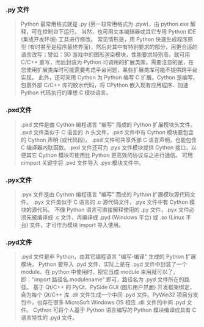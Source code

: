 

### .py 文件

> Python 最常用格式就是 .py (另一较常用格式为 .pyw)，由 python.exe 解释，可在控制台下运行。
当然，也可用文本编辑器或其它专用 Python IDE (集成开发环境) 工具进行修改。
常见情形是，用 Python 快速生成程序原型 (有时甚至是程序最终界面)，然后对其中有特别要求的部分，用更合适的语言改写；譬如：3D 游戏中的图形渲染模块，性能要求特别高，就可用 C/C++ 重写，而后封装为 Python 可调用的扩展类库。需要注意的是，在您使用扩展类库时可能需要考虑平台问题，某些扩展类库可能不提供跨平台实现。
此外，还可采用 Cython 为 Python 编写 C 扩展。Cython 是编写、包裹外部 C/C++ 库的胶水代码，将 CPython 嵌入现有应用程序、加速 Python 代码执行的理想 C 模块语言。

### .pxd文件

> .pxd 文件是由 Cython 编程语言 "编写" 而成的 Python 扩展模块头文件。
.pxd 文件类似于 C 语言的 .h 头文件，.pxd 文件中有 Cython 模块要包含的 Cython 声明 (或代码段)。
.pxd 文件可共享外部 C 语言声明，也能包含 C 编译器内联函数。.pxd 文件还可为 .pyx 文件模块提供 Cython 接口，以便其它 Cython 模块可使用比 Python 更高效的协议与之进行通信。
可用 cimport 关键字将 .pxd 文件导入 .pyx 模块文件中。

### .pyx文件

> .pyx 文件是由 Cython 编程语言 "编写" 而成的 Python 扩展模块源代码文件。
.pyx 文件类似于 C 语言的 .c 源代码文件，.pyx 文件中有 Cython 模块的源代码。
不像 Python 语言可直接解释使用的 .py 文件，.pyx 文件必须先被编译成 .c 文件，再编译成 .pyd (Windows 平台) 或 .so (Linux 平台) 文件，才可作为模块 import 导入使用。

### .pyd文件

> .pyd 文件是非 Python，由其它编程语言 "编写-编译" 生成的 Python 扩展模块。
Python 要导入 .pyd 文件，实际上是在 .pyd 文件中封装了一个 module。在 python 中使用时，把它当成 module 来用就可以了，即："import 路径名.modulename" 即可，路径名为 .pyd 文件所在的路径。
基于 Qt/C++ 的 PyQt、PySide GUI (图形用户界面) 开发框架绑定，会为每个 Qt/C++ 库 .dll 文件生成一个中间 .pyd 文件。PyWin32 项目分发包中，也存在很多 MicroSoft Windows OS 相应 .dll 文件的中间 .pyd 文件。
Cython 可将个人基于 Python 语言编写的 Python 模块编译成具有 C 语言特性的 .pyd 文件。